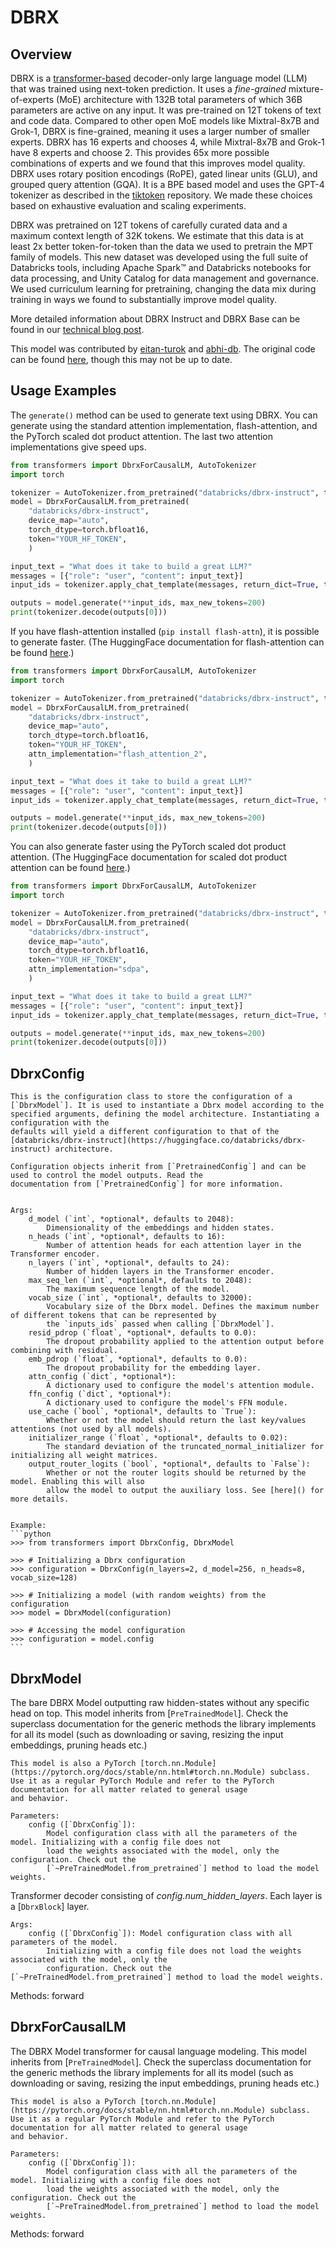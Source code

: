 <!--Copyright 2024 The HuggingFace Team. All rights reserved.

Licensed under the Apache License, Version 2.0 (the "License"); you may not use this file except in compliance with
the License. You may obtain a copy of the License at

http://www.apache.org/licenses/LICENSE-2.0

Unless required by applicable law or agreed to in writing, software distributed under the License is distributed on
an "AS IS" BASIS, WITHOUT WARRANTIES OR CONDITIONS OF ANY KIND, either express or implied. See the License for the
specific language governing permissions and limitations under the License.
-->

# DBRX

## Overview

DBRX is a [transformer-based](https://www.isattentionallyouneed.com/) decoder-only large language model (LLM) that was trained using next-token prediction.
It uses a *fine-grained* mixture-of-experts (MoE) architecture with 132B total parameters of which 36B parameters are active on any input.
It was pre-trained on 12T tokens of text and code data.
Compared to other open MoE models like Mixtral-8x7B and Grok-1, DBRX is fine-grained, meaning it uses a larger number of smaller experts. DBRX has 16 experts and chooses 4, while Mixtral-8x7B and Grok-1 have 8 experts and choose 2.
This provides 65x more possible combinations of experts and we found that this improves model quality.
DBRX uses rotary position encodings (RoPE), gated linear units (GLU), and grouped query attention (GQA).
It is a BPE based model and uses the GPT-4 tokenizer as described in the [tiktoken](https://github.com/openai/tiktoken) repository.
We made these choices based on exhaustive evaluation and scaling experiments.

DBRX was pretrained on 12T tokens of carefully curated data and a maximum context length of 32K tokens.
We estimate that this data is at least 2x better token-for-token than the data we used to pretrain the MPT family of models.
This new dataset was developed using the full suite of Databricks tools, including Apache Spark™ and Databricks notebooks for data processing, and Unity Catalog for data management and governance.
We used curriculum learning for pretraining, changing the data mix during training in ways we found to substantially improve model quality.


More detailed information about DBRX Instruct and DBRX Base can be found in our [technical blog post](https://www.databricks.com/blog/introducing-dbrx-new-state-art-open-llm).

This model was contributed by [eitan-turok](https://huggingface.co/eitanturok) and [abhi-db](https://huggingface.co/abhi-db). The original code can be found [here](https://github.com/databricks/dbrx-instruct), though this may not be up to date.

## Usage Examples

The `generate()` method can be used to generate text using DBRX. You can generate using the standard attention implementation, flash-attention, and the PyTorch scaled dot product attention. The last two attention implementations give speed ups.

```python
from transformers import DbrxForCausalLM, AutoTokenizer
import torch

tokenizer = AutoTokenizer.from_pretrained("databricks/dbrx-instruct", token="YOUR_HF_TOKEN")
model = DbrxForCausalLM.from_pretrained(
    "databricks/dbrx-instruct",
    device_map="auto",
    torch_dtype=torch.bfloat16,
    token="YOUR_HF_TOKEN",
    )

input_text = "What does it take to build a great LLM?"
messages = [{"role": "user", "content": input_text}]
input_ids = tokenizer.apply_chat_template(messages, return_dict=True, tokenize=True, add_generation_prompt=True, return_tensors="pt").to("cuda")

outputs = model.generate(**input_ids, max_new_tokens=200)
print(tokenizer.decode(outputs[0]))
```

If you have flash-attention installed (`pip install flash-attn`), it is possible to generate faster. (The HuggingFace documentation for flash-attention can be found [here](https://huggingface.co/docs/transformers/perf_infer_gpu_one#flashattention-2).)
```python
from transformers import DbrxForCausalLM, AutoTokenizer
import torch

tokenizer = AutoTokenizer.from_pretrained("databricks/dbrx-instruct", token="YOUR_HF_TOKEN")
model = DbrxForCausalLM.from_pretrained(
    "databricks/dbrx-instruct",
    device_map="auto",
    torch_dtype=torch.bfloat16,
    token="YOUR_HF_TOKEN",
    attn_implementation="flash_attention_2",
    )

input_text = "What does it take to build a great LLM?"
messages = [{"role": "user", "content": input_text}]
input_ids = tokenizer.apply_chat_template(messages, return_dict=True, tokenize=True, add_generation_prompt=True, return_tensors="pt").to("cuda")

outputs = model.generate(**input_ids, max_new_tokens=200)
print(tokenizer.decode(outputs[0]))
```

You can also generate faster using the PyTorch scaled dot product attention. (The HuggingFace documentation for scaled dot product attention can be found [here](https://huggingface.co/docs/transformers/perf_infer_gpu_one#pytorch-scaled-dot-product-attention).)
```python
from transformers import DbrxForCausalLM, AutoTokenizer
import torch

tokenizer = AutoTokenizer.from_pretrained("databricks/dbrx-instruct", token="YOUR_HF_TOKEN")
model = DbrxForCausalLM.from_pretrained(
    "databricks/dbrx-instruct",
    device_map="auto",
    torch_dtype=torch.bfloat16,
    token="YOUR_HF_TOKEN",
    attn_implementation="sdpa",
    )

input_text = "What does it take to build a great LLM?"
messages = [{"role": "user", "content": input_text}]
input_ids = tokenizer.apply_chat_template(messages, return_dict=True, tokenize=True, add_generation_prompt=True, return_tensors="pt").to("cuda")

outputs = model.generate(**input_ids, max_new_tokens=200)
print(tokenizer.decode(outputs[0]))
```

## DbrxConfig



    This is the configuration class to store the configuration of a [`DbrxModel`]. It is used to instantiate a Dbrx model according to the
    specified arguments, defining the model architecture. Instantiating a configuration with the
    defaults will yield a different configuration to that of the [databricks/dbrx-instruct](https://huggingface.co/databricks/dbrx-instruct) architecture.

    Configuration objects inherit from [`PretrainedConfig`] and can be used to control the model outputs. Read the
    documentation from [`PretrainedConfig`] for more information.


    Args:
        d_model (`int`, *optional*, defaults to 2048):
            Dimensionality of the embeddings and hidden states.
        n_heads (`int`, *optional*, defaults to 16):
            Number of attention heads for each attention layer in the Transformer encoder.
        n_layers (`int`, *optional*, defaults to 24):
            Number of hidden layers in the Transformer encoder.
        max_seq_len (`int`, *optional*, defaults to 2048):
            The maximum sequence length of the model.
        vocab_size (`int`, *optional*, defaults to 32000):
            Vocabulary size of the Dbrx model. Defines the maximum number of different tokens that can be represented by
            the `inputs_ids` passed when calling [`DbrxModel`].
        resid_pdrop (`float`, *optional*, defaults to 0.0):
            The dropout probability applied to the attention output before combining with residual.
        emb_pdrop (`float`, *optional*, defaults to 0.0):
            The dropout probability for the embedding layer.
        attn_config (`dict`, *optional*):
            A dictionary used to configure the model's attention module.
        ffn_config (`dict`, *optional*):
            A dictionary used to configure the model's FFN module.
        use_cache (`bool`, *optional*, defaults to `True`):
            Whether or not the model should return the last key/values attentions (not used by all models).
        initializer_range (`float`, *optional*, defaults to 0.02):
            The standard deviation of the truncated_normal_initializer for initializing all weight matrices.
        output_router_logits (`bool`, *optional*, defaults to `False`):
            Whether or not the router logits should be returned by the model. Enabling this will also
            allow the model to output the auxiliary loss. See [here]() for more details.


    Example:
    ```python
    >>> from transformers import DbrxConfig, DbrxModel

    >>> # Initializing a Dbrx configuration
    >>> configuration = DbrxConfig(n_layers=2, d_model=256, n_heads=8, vocab_size=128)

    >>> # Initializing a model (with random weights) from the configuration
    >>> model = DbrxModel(configuration)

    >>> # Accessing the model configuration
    >>> configuration = model.config
    ```
    


## DbrxModel

The bare DBRX Model outputting raw hidden-states without any specific head on top.
    This model inherits from [`PreTrainedModel`]. Check the superclass documentation for the generic methods the
    library implements for all its model (such as downloading or saving, resizing the input embeddings, pruning heads
    etc.)

    This model is also a PyTorch [torch.nn.Module](https://pytorch.org/docs/stable/nn.html#torch.nn.Module) subclass.
    Use it as a regular PyTorch Module and refer to the PyTorch documentation for all matter related to general usage
    and behavior.

    Parameters:
        config ([`DbrxConfig`]):
            Model configuration class with all the parameters of the model. Initializing with a config file does not
            load the weights associated with the model, only the configuration. Check out the
            [`~PreTrainedModel.from_pretrained`] method to load the model weights.
Transformer decoder consisting of *config.num_hidden_layers*. Each layer is a [`DbrxBlock`] layer.

    Args:
        config ([`DbrxConfig`]): Model configuration class with all parameters of the model.
            Initializing with a config file does not load the weights associated with the model, only the
            configuration. Check out the [`~PreTrainedModel.from_pretrained`] method to load the model weights.
    

Methods: forward


## DbrxForCausalLM

The DBRX Model transformer for causal language modeling.
    This model inherits from [`PreTrainedModel`]. Check the superclass documentation for the generic methods the
    library implements for all its model (such as downloading or saving, resizing the input embeddings, pruning heads
    etc.)

    This model is also a PyTorch [torch.nn.Module](https://pytorch.org/docs/stable/nn.html#torch.nn.Module) subclass.
    Use it as a regular PyTorch Module and refer to the PyTorch documentation for all matter related to general usage
    and behavior.

    Parameters:
        config ([`DbrxConfig`]):
            Model configuration class with all the parameters of the model. Initializing with a config file does not
            load the weights associated with the model, only the configuration. Check out the
            [`~PreTrainedModel.from_pretrained`] method to load the model weights.


Methods: forward

